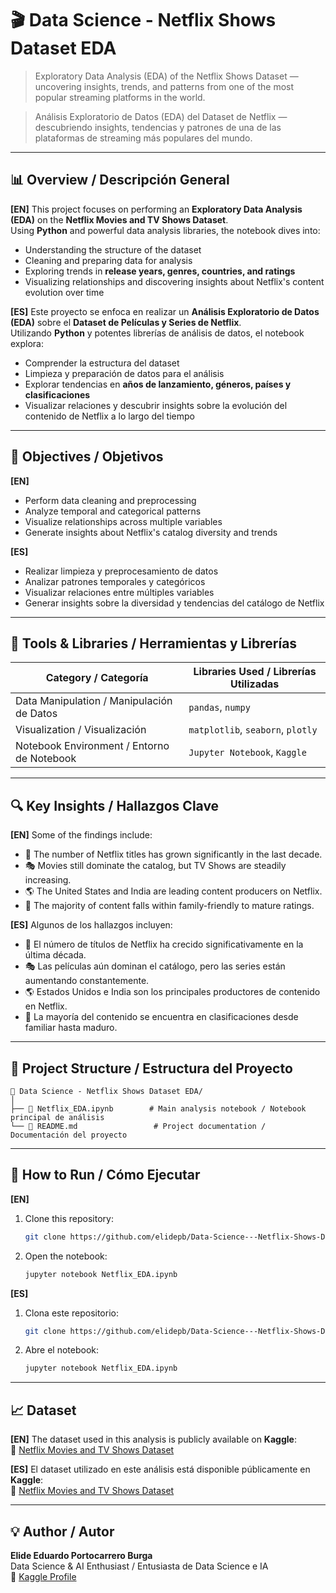 # 🎬 Data Science - Netflix Shows Dataset EDA

> Exploratory Data Analysis (EDA) of the Netflix Shows Dataset — uncovering insights, trends, and patterns from one of the most popular streaming platforms in the world.

> Análisis Exploratorio de Datos (EDA) del Dataset de Netflix — descubriendo insights, tendencias y patrones de una de las plataformas de streaming más populares del mundo.

---

## 📊 Overview / Descripción General

**[EN]** This project focuses on performing an **Exploratory Data Analysis (EDA)** on the **Netflix Movies and TV Shows Dataset**.  
Using **Python** and powerful data analysis libraries, the notebook dives into:
- Understanding the structure of the dataset  
- Cleaning and preparing data for analysis  
- Exploring trends in **release years, genres, countries, and ratings**  
- Visualizing relationships and discovering insights about Netflix's content evolution over time  

**[ES]** Este proyecto se enfoca en realizar un **Análisis Exploratorio de Datos (EDA)** sobre el **Dataset de Películas y Series de Netflix**.  
Utilizando **Python** y potentes librerías de análisis de datos, el notebook explora:
- Comprender la estructura del dataset  
- Limpieza y preparación de datos para el análisis  
- Explorar tendencias en **años de lanzamiento, géneros, países y clasificaciones**  
- Visualizar relaciones y descubrir insights sobre la evolución del contenido de Netflix a lo largo del tiempo  

---

## 🧠 Objectives / Objetivos

**[EN]**
- Perform data cleaning and preprocessing  
- Analyze temporal and categorical patterns  
- Visualize relationships across multiple variables  
- Generate insights about Netflix's catalog diversity and trends  

**[ES]**
- Realizar limpieza y preprocesamiento de datos  
- Analizar patrones temporales y categóricos  
- Visualizar relaciones entre múltiples variables  
- Generar insights sobre la diversidad y tendencias del catálogo de Netflix  

---

## 🧰 Tools & Libraries / Herramientas y Librerías

| Category / Categoría | Libraries Used / Librerías Utilizadas |
|-----------|----------------|
| Data Manipulation / Manipulación de Datos | `pandas`, `numpy` |
| Visualization / Visualización | `matplotlib`, `seaborn`, `plotly` |
| Notebook Environment / Entorno de Notebook | `Jupyter Notebook`, `Kaggle` |

---

## 🔍 Key Insights / Hallazgos Clave

**[EN]** Some of the findings include:
- 📅 The number of Netflix titles has grown significantly in the last decade.  
- 🎭 Movies still dominate the catalog, but TV Shows are steadily increasing.  
- 🌎 The United States and India are leading content producers on Netflix.  
- 🔞 The majority of content falls within family-friendly to mature ratings.  

**[ES]** Algunos de los hallazgos incluyen:
- 📅 El número de títulos de Netflix ha crecido significativamente en la última década.  
- 🎭 Las películas aún dominan el catálogo, pero las series están aumentando constantemente.  
- 🌎 Estados Unidos e India son los principales productores de contenido en Netflix.  
- 🔞 La mayoría del contenido se encuentra en clasificaciones desde familiar hasta maduro.  

---

## 📂 Project Structure / Estructura del Proyecto

```
📁 Data Science - Netflix Shows Dataset EDA/
│
├── 📜 Netflix_EDA.ipynb        # Main analysis notebook / Notebook principal de análisis
└── 📄 README.md                 # Project documentation / Documentación del proyecto
```

---

## 🚀 How to Run / Cómo Ejecutar

**[EN]**
1. Clone this repository:
   ```bash
   git clone https://github.com/elidepb/Data-Science---Netflix-Shows-Dataset-EDA.git
   ```

2. Open the notebook:
   ```bash
   jupyter notebook Netflix_EDA.ipynb
   ```

**[ES]**
1. Clona este repositorio:
   ```bash
   git clone https://github.com/elidepb/Data-Science---Netflix-Shows-Dataset-EDA.git
   ```

2. Abre el notebook:
   ```bash
   jupyter notebook Netflix_EDA.ipynb
   ```

---

## 📈 Dataset

**[EN]** The dataset used in this analysis is publicly available on **Kaggle**:  
🔗 [Netflix Movies and TV Shows Dataset](https://www.kaggle.com/datasets/shivamb/netflix-shows)

**[ES]** El dataset utilizado en este análisis está disponible públicamente en **Kaggle**:  
🔗 [Netflix Movies and TV Shows Dataset](https://www.kaggle.com/datasets/shivamb/netflix-shows)

---

## 💡 Author / Autor

**Elide Eduardo Portocarrero Burga**  
Data Science & AI Enthusiast / Entusiasta de Data Science e IA  
🔗 [Kaggle Profile](https://www.kaggle.com/elideportocarrero)